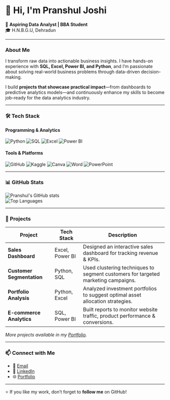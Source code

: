 # 👋 Hi, I'm Pranshul Joshi

💼 **Aspiring Data Analyst | BBA Student**  
🎓 H.N.B.G.U, Dehradun  

---

### About Me
I transform raw data into actionable business insights. I have hands-on experience with **SQL, Excel, Power BI, and Python**, and I’m passionate about solving real-world business problems through data-driven decision-making.  

I build **projects that showcase practical impact**—from dashboards to predictive analytics models—and continuously enhance my skills to become job-ready for the data analytics industry.  

---

### 🛠️ Tech Stack

#### Programming & Analytics
![Python](https://img.shields.io/badge/-Python-3776AB?style=for-the-badge&logo=python&logoColor=white)
![SQL](https://img.shields.io/badge/-SQL-4479A1?style=for-the-badge&logo=postgresql&logoColor=white)
![Excel](https://img.shields.io/badge/-Excel-217346?style=for-the-badge&logo=microsoft-excel&logoColor=white)
![Power BI](https://img.shields.io/badge/-Power%20BI-F2C811?style=for-the-badge&logo=power-bi&logoColor=black)

#### Tools & Platforms
![GitHub](https://img.shields.io/badge/-GitHub-181717?style=for-the-badge&logo=github&logoColor=white)
![Kaggle](https://img.shields.io/badge/-Kaggle-20BEFF?style=for-the-badge&logo=kaggle&logoColor=white)
![Canva](https://img.shields.io/badge/-Canva-00C4CC?style=for-the-badge&logo=canva&logoColor=white)
![Word](https://img.shields.io/badge/-Word-2B579A?style=for-the-badge&logo=microsoft-word&logoColor=white)
![PowerPoint](https://img.shields.io/badge/-PowerPoint-B7472A?style=for-the-badge&logo=microsoft-powerpoint&logoColor=white)

---

### 📊 GitHub Stats

![Pranshul's GitHub stats](https://github-readme-stats.vercel.app/api?username=pranshuljoshi59&theme=dark&show_icons=true&count_private=true&hide=prs,issues)  
![Top Languages](https://github-readme-stats.vercel.app/api/top-langs/?username=pranshuljoshi59&theme=dark&layout=compact)

---

### 🌟 Projects

| Project | Tech Stack | Description |
|---------|-----------|-------------|
| **Sales Dashboard** | Excel, Power BI | Designed an interactive sales dashboard for tracking revenue & KPIs. |
| **Customer Segmentation** | Python, SQL | Used clustering techniques to segment customers for targeted marketing campaigns. |
| **Portfolio Analysis** | Python, Excel | Analyzed investment portfolios to suggest optimal asset allocation strategies. |
| **E-commerce Analytics** | SQL, Power BI | Built reports to monitor website traffic, product performance & conversions. |

*More projects available in my [Portfolio](https://preview--pranshul-analytics-hub-05.lovable.app/).*

---

### 📫 Connect with Me
- 📧 [Email](mailto:pranshuljoshi59@gmail.com)  
- 💼 [LinkedIn](https://www.linkedin.com/in/pranshul-joshi-492594354)  
- 🌐 [Portfolio](https://preview--pranshul-analytics-hub-05.lovable.app/)  

---

⭐ If you like my work, don’t forget to **follow me** on GitHub!

